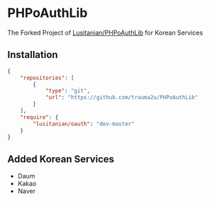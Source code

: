 PHPoAuthLib
===========
The Forked Project of [Lusitanian/PHPoAuthLib](https://github.com/Lusitanian/PHPoAuthLib) for Korean Services

Installation
------------

```json
{
    "repositories": [
        {
            "type": "git",
            "url": "https://github.com/trauma2u/PHPoAuthLib"
        }
    ],
    "require": {
        "lusitanian/oauth": "dev-master"
    }
}
```

Added Korean Services
---------------------
- Daum
- Kakao
- Naver
